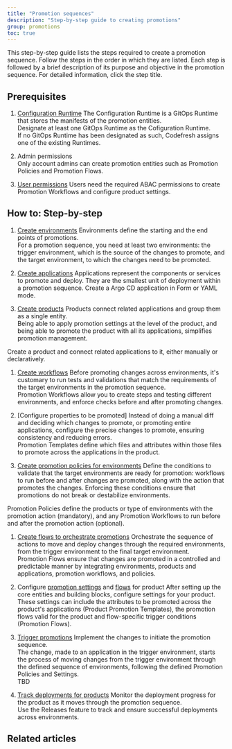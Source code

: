 ```yaml
---
title: "Promotion sequences"
description: "Step-by-step guide to creating promotions"
group: promotions
toc: true
---
```



This step-by-step guide lists the steps required to create a promotion sequence. Follow the steps in the order in which they are listed. Each step is followed by a brief description of its purpose and objective in the promotion sequence. For detailed information, click the step title.


## Prerequisites
1. [Configuration Runtime]({{site.baseurl}}/docs/installation/gitops/monitor-manage-runtimes/#designating-configuration-runtimes)
   The Configuration Runtime is a GitOps Runtime that stores the manifests of the promotion entities.  
   Designate at least one GitOps Runtime as the Cofiguration Runtime.  
   If no GitOps Runtime has been designated as such, Codefresh assigns one of the existing Runtimes.
 
1. Admin permissions  
  Only account admins can create promotion entities such as Promotion Policies and Promotion Flows.

1. [User permissions]({{site.baseurl}}/docs/administration/account-user-management/gitops-abac/)
  Users need the required ABAC permissions to create Promotion Workflows and configure product settings.

## How to: Step-by-step
1. [Create environments]({{site.baseurl}}/docs/dashboards/gitops-environments/#create-environments)
  Environments define the starting and the end points of promotions.  
  For a promotion sequence, you need at least two environments: the trigger environment, which is the source of the changes to promote, and the target environment, to which the changes need to be promoted. 
  
1. [Create applications]({{site.baseurl}}//docs/deployments/gitops/create-application/#create-an-argo-cd-application)
  Applications represent the components or services to promote and deploy. They are the smallest unit of deployment within a promotion sequence. 
  Create a Argo CD application in Form or YAML mode. 

1. [Create products]({{site.baseurl}}/docs/products/create-product/)
  Products connect related applications and group them as a single entity.  
  Being able to apply promotion settings at the level of the product, and being able to promote the product with all its applications, simplifies promotion management.  

  Create a product and connect related applications to it, either manually or declaratively. 


1. [Create workflows]({{site.baseurl}}/docs/promotions/promotion-workflows/)
  Before promoting changes across environments, it's customary to run tests and validations that match the requirements of the target environments in the promotion sequence.   
  Promotion Workflows allow you to create steps and testing different environments, and enforce checks before and after promoting changes.

1. [Configure properties to be promoted]
  Instead of doing a manual diff and deciding which changes to promote, or promoting entire applications, configure the precise changes to promote, ensuring consistency and reducing errors.  
  Promotion Templates define which files and attributes within those files to promote across the applications in the product.  


1. [Create promotion policies for environments]({{site.baseurl}}/docs/promotions/promotion-policy/) 
  Define the conditions to validate that the target environments are ready for promotion: workflows to run before and after changes are promoted, along with the action that promotes the changes. Enforcing these conditions ensure that promotions do not break or destabilize environments.
    
  Promotion Policies define the products or type of environments with the promotion action (mandatory), and any Promotion Workflows to run before and after the promotion action (optional).

1. [Create flows to orchestrate promotions]({{site.baseurl}}/docs/promotions/promotion-flow/)
  Orchestrate the sequence of actions to move and deploy changes through the required environments, from the trigger environment to the final target environment.  
  Promotion Flows ensure that changes are promoted in a controlled and predictable manner by integrating environments, products and applications, promotion workflows, and policies.
  

1. Configure [promotion settings]({{site.baseurl}}/docs/products/configure-product-settings/#configure-promotion-settings) and [flows]({{site.baseurl}}/products/configure-product-settings/#configure-promotion-flows) for product
  After setting up the core entities and building blocks, configure settings for your product.  
  These settings can include the attributes to be promoted across the product's applications (Product Promotion Templates), the promotion flows valid for the product and flow-specific trigger conditions (Promotion Flows).

1. [Trigger promotions]({{site.baseurl}}/docs/promotions/trigger-promotions/) 
  Implement the changes to initiate the promotion sequence.  
  The change, made to an application in the trigger environment, starts the process of moving changes from the trigger environment through the defined sequence of environments, following the defined Promotion Policies and Settings.  
  TBD


1. [Track deployments for products]({{site.baseurl}}/docs/promotions/releases/)
  Monitor the deployment progress for the product as it moves through the promotion sequence.  
  Use the Releases feature to track and ensure successful deployments across environments.


## Related articles

